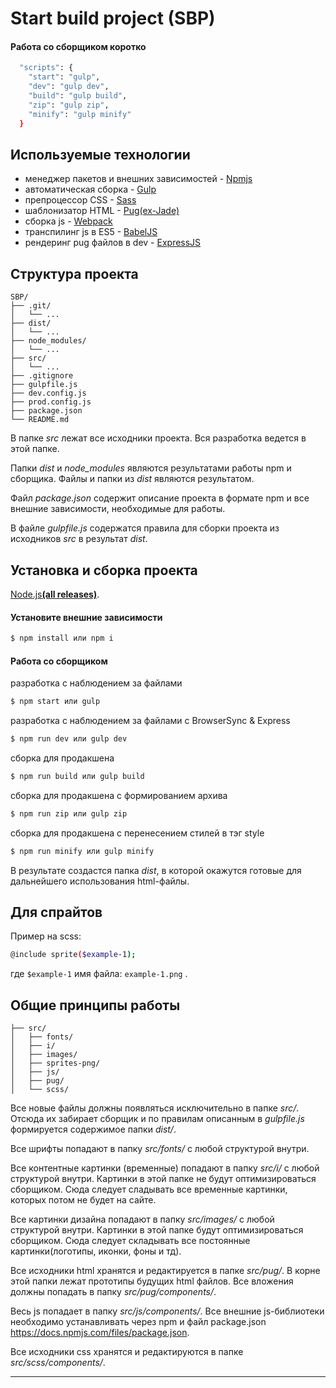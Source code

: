 # Start build project (SBP)
#### Работа со сборщиком коротко
```sh
  "scripts": {
    "start": "gulp",
    "dev": "gulp dev",
    "build": "gulp build",
    "zip": "gulp zip",
    "minify": "gulp minify"
  }
```
## Используемые технологии

* менеджер пакетов и внешних зависимостей - [Npmjs](https://www.npmjs.com)
* автоматическая сборка - [Gulp](http://gulpjs.com)
* препроцессор CSS - [Sass](http://sass-lang.com)
* шаблонизатор HTML - [Pug(ex-Jade)](https://pugjs.org/)
* сборка js - [Webpack](https://webpack.js.org/)
* транспилинг js в ES5 - [BabelJS](https://babeljs.io/)
* рендеринг pug файлов в dev - [ExpressJS](http://expressjs.com/)

## Структура проекта

```
SBP/
├── .git/
│   └── ...
├── dist/
│   └── ...
├── node_modules/
│   └── ...
├── src/
│   └── ...
├── .gitignore
├── gulpfile.js
├── dev.config.js
├── prod.config.js
├── package.json
└── README.md
```

В папке *src* лежат все исходники проекта. Вся разработка ведется в этой папке.

Папки *dist* и *node_modules* являются результатами работы npm и сборщика. Файлы и папки из *dist* являются результатом.

Файл *package.json* содержит описание проекта в формате npm и все внешние зависимости, необходимые для работы.

В файле *gulpfile.js* содержатся правила для сборки проекта из исходников *src* в результат *dist*.


## Установка и сборка проекта

[Node.js](https://nodejs.org)**[(all releases)](https://nodejs.org/en/download/releases/)**.


#### Установите внешние зависимости
```sh
$ npm install или npm i
```
#### Работа со сборщиком
разработка с наблюдением за файлами
```sh
$ npm start или gulp
```
разработка с наблюдением за файлами с BrowserSync & Express
```sh
$ npm run dev или gulp dev
```
сборка для продакшена
```sh
$ npm run build или gulp build
```
сборка для продакшена с формированием архива
```sh
$ npm run zip или gulp zip
```
сборка для продакшена с перенесением стилей в тэг style
```sh
$ npm run minify или gulp minify
```

В результате создастся папка *dist*, в которой окажутся готовые для дальнейшего использования html-файлы.


## Для спрайтов
Пример на scss:
```sh
@include sprite($example-1);
```
где ```$example-1``` имя файла: ```example-1.png``` .

## Общие принципы работы

```
├── src/
│   ├── fonts/
│   ├── i/
│   ├── images/
│   ├── sprites-png/
│   ├── js/
│   ├── pug/
│   └── scss/
```

Все новые файлы должны появляться исключительно в папке *src/*. Отсюда их забирает сборщик и по правилам описанным в *gulpfile.js* формируется содержимое папки *dist/*.

Все шрифты попадают в папку *src/fonts/* с любой структурой внутри.

Все контентные картинки (временные) попадают в папку *src/i/* с любой структурой внутри. Картинки в этой папке не будут оптимизироваться сборщиком. Сюда следует сладывать все временные картинки, которых потом не будет на сайте.

Все картинки дизайна попадают в папку *src/images/* с любой структурой внутри. Картинки в этой папке будут оптимизироваться сборщиком. Сюда следует складывать все постоянные картинки(логотипы, иконки, фоны и тд).

Все исходники html хранятся и редактируется в папке *src/pug/*. В корне этой папки лежат прототипы будущих html файлов. Все вложения должны попадать в папку *src/pug/components/*.

Весь js попадает в папку *src/js/components/*. Все внешние js-библиотеки необходимо устанавливать через npm и файл package.json https://docs.npmjs.com/files/package.json.

Все исходники css хранятся и редактируются в папке *src/scss/components/*.

* * *
